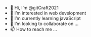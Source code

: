 - 👋 Hi, I’m @gitCraft2021
- 👀 I’m interested in web development
- 🌱 I’m currently learning javaScript 
- 💞️ I’m looking to collaborate on ...
- 📫 How to reach me ...

<!---
gitCraft2021/gitCraft2021 is a ✨ special ✨ repository because its `README.md` (this file) appears on your GitHub profile.
You can click the Preview link to take a look at your changes.
--->
